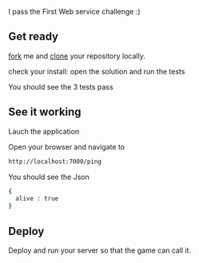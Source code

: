 I pass the First Web service challenge :)

## Get ready

[fork](https://help.github.com/articles/fork-a-repo) me and [clone](https://help.github.com/articles/fork-a-repo#step-2-clone-your-fork) your repository locally.

check your install: open the solution and run the tests

You should see the 3 tests pass

## See it working

Lauch the application

Open your browser and navigate to

```sh
http://localhost:7000/ping
```

You should see the Json 

```sh
{ 
  alive : true 
}
```

## Deploy

Deploy and run your server so that the game can call it.


